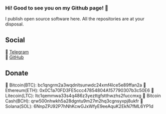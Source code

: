 ### Hi! Good to see you on my Github page! 👋
I publish open source software here. All the repositories are at your disposal.

## Social
🌌 <a href="https://t.me/sata30">Telegram</a><br>
🌌 <a href="https://github.com/rodukov">GitHub</a>

## Donate
🔸 Bitcoin(BTC): bc1qngrm2a3wqdnltsunwdc24xmf4lce5e89ffan2a
🔸 Ethereum(ETH): 0x0C1a70FD3FE5ccc47854804A157790307b3c50E6
🔸 Litecoin(LTC): ltc1qemmwa33s4q486z3yezttgfstthwzhs2fuccmxg
🔸 Bitcoin Cash(BCH): qrw500nhwkh5a28dgntu9m27m2hq3cgnsyxpj8ukfr
🔸 Solana(SOL): 6NnpZPJ92P7hNhKcwGJxWfyE9eeAquK2EkN7fML6YP1d
